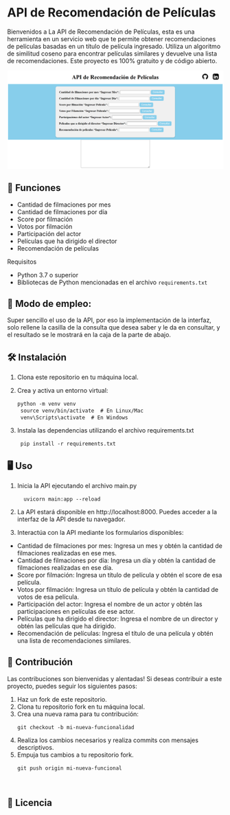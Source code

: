 #  API de Recomendación de Películas
Bienvenidos a La API de Recomendación de Películas, esta es una herramienta en un servicio web que te permite obtener recomendaciones de películas basadas en un título de película ingresado.
Utiliza un algoritmo de similitud coseno para encontrar películas similares y devuelve una lista de recomendaciones.
Este proyecto es 100% gratuito y de código abierto.

![](https://github.com/martinushinahu/deploy_api/blob/main/backend/screenshot/index.png)

## 🌟 Funciones
  - Cantidad de filmaciones por mes
  - Cantidad de filmaciones por día
  - Score por filmación
  - Votos por filmación
  - Participación del actor
  - Películas que ha dirigido el director
  - Recomendación de películas

Requisitos
- Python 3.7 o superior
- Bibliotecas de Python mencionadas en el archivo `requirements.txt`

## 📖 Modo de empleo:
Super sencillo el uso de la API, por eso la implementación de la interfaz, solo rellene
la casilla de la consulta que desea saber y le da en consultar, y el resultado se le mostrará
en la caja de la parte de abajo.

## 🛠️ Instalación

1. Clona este repositorio en tu máquina local.

2. Crea y activa un entorno virtual:

   ```shell
   python -m venv venv
    source venv/bin/activate  # En Linux/Mac
    venv\Scripts\activate  # En Windows

3. Instala las dependencias utilizando el archivo requirements.txt

   ```shell
    pip install -r requirements.txt

## 🖥️ Uso

 1. Inicia la API ejecutando el archivo main.py

    ```shell
      uvicorn main:app --reload

2. La API estará disponible en http://localhost:8000. Puedes acceder a la interfaz de la API desde tu navegador.

3. Interactúa con la API mediante los formularios disponibles:
   
  - Cantidad de filmaciones por mes: Ingresa un mes y obtén la cantidad de filmaciones realizadas en ese mes.
  - Cantidad de filmaciones por día: Ingresa un día y obtén la cantidad de filmaciones realizadas en ese día.
  - Score por filmación: Ingresa un título de película y obtén el score de esa película.
  - Votos por filmación: Ingresa un título de película y obtén la cantidad de votos de esa película.
  - Participación del actor: Ingresa el nombre de un actor y obtén las participaciones en películas de ese actor.
  - Películas que ha dirigido el director: Ingresa el nombre de un director y obtén las películas que ha dirigido.
  - Recomendación de películas: Ingresa el título de una película y obtén una lista de recomendaciones similares.


    
## 👥 Contribución
Las contribuciones son bienvenidas y alentadas! Si deseas contribuir a este proyecto, puedes seguir los siguientes pasos:

1. Haz un fork de este repositorio.
2. Clona tu repositorio fork en tu máquina local.
3. Crea una nueva rama para tu contribución:
     ```shell
     git checkout -b mi-nueva-funcionalidad
     
4. Realiza los cambios necesarios y realiza commits con mensajes descriptivos.
5. Empuja tus cambios a tu repositorio fork.
   ```shell
   git push origin mi-nueva-funcional

  
## 📜 Licencia










